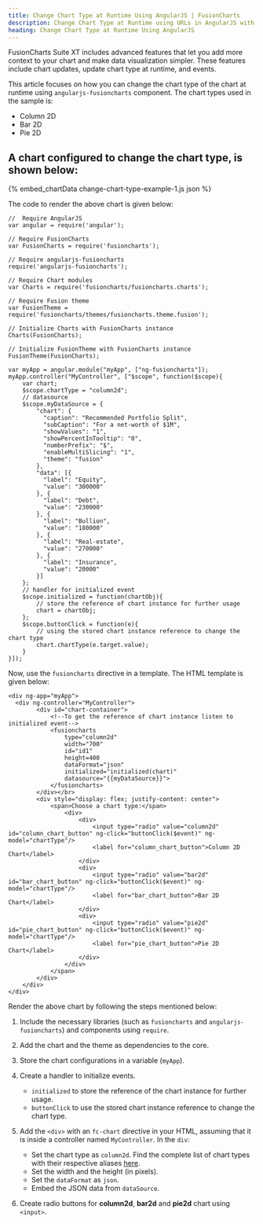 ```yaml
---
title: Change Chart Type at Runtime Using AngularJS | FusionCharts
description: Change Chart Type at Runtime using URLs in AngularJS with FusionCharts. Take your data visualization capabilities to the next level. Get in touch now.
heading: Change Chart Type at Runtime Using AngularJS
---
```


FusionCharts Suite XT includes advanced features that let you add more context to your chart and make data visualization simpler. These features include chart updates, update chart type at runtime, and events.

This article focuses on how you can change the chart type of the chart at runtime using `angularjs-fusioncharts` component. The chart types used in the sample is:

* Column 2D
* Bar 2D
* Pie 2D

## A chart configured to change the chart type, is shown below:

{% embed_chartData change-chart-type-example-1.js json %}

The code to render the above chart is given below:

```
//  Require AngularJS 
var angular = require('angular');

// Require FusionCharts 
var FusionCharts = require('fusioncharts');

// Require angularjs-fusioncharts 
require('angularjs-fusioncharts');

// Require Chart modules 
var Charts = require('fusioncharts/fusioncharts.charts');

// Require Fusion theme
var FusionTheme = require('fusioncharts/themes/fusioncharts.theme.fusion');

// Initialize Charts with FusionCharts instance
Charts(FusionCharts);

// Initialize FusionTheme with FusionCharts instance
FusionTheme(FusionCharts);

var myApp = angular.module("myApp", ["ng-fusioncharts"]);
myApp.controller("MyController", ["$scope", function($scope){
    var chart;
    $scope.chartType = "column2d"; 
    // datasource
    $scope.myDataSource = {
        "chart": {
          "caption": "Recommended Portfolio Split",
          "subCaption": "For a net-worth of $1M",
          "showValues": "1",
          "showPercentInTooltip": "0",
          "numberPrefix": "$",
          "enableMultiSlicing": "1",
          "theme": "fusion"
        },
        "data": [{
          "label": "Equity",
          "value": "300000"
        }, {
          "label": "Debt",
          "value": "230000"
        }, {
          "label": "Bullion",
          "value": "180000"
        }, {
          "label": "Real-estate",
          "value": "270000"
        }, {
          "label": "Insurance",
          "value": "20000"
        }]
    };
    // handler for initialized event
    $scope.initialized = function(chartObj){
        // store the reference of chart instance for further usage
        chart = chartObj;
    };
    $scope.buttonClick = function(e){
        // using the stored chart instance reference to change the chart type
        chart.chartType(e.target.value);
    }
}]);
```

Now, use the `fusioncharts` directive in a template. The HTML template is given below:

```
<div ng-app="myApp">
  <div ng-controller="MyController"> 
        <div id="chart-container">
            <!--To get the reference of chart instance listen to initialized event-->
            <fusioncharts
                type="column2d"
                width="700"
                id="id1"
                height=400
                dataFormat="json"
                initialized="initialized(chart)"
                datasource="{{myDataSource}}">
            </fusioncharts>
        </div></br>
        <div style="display: flex; justify-content: center">
            <span>Choose a chart type:</span>
                <div>
                    <div>
                        <input type="radio" value="column2d" id="column_chart_button" ng-click="buttonClick($event)" ng-model="chartType"/>
                        <label for="column_chart_button">Column 2D Chart</label>
                    </div>
                    <div>
                        <input type="radio" value="bar2d" id="bar_chart_button" ng-click="buttonClick($event)" ng-model="chartType"/>
                        <label for="bar_chart_button">Bar 2D Chart</label>
                    </div>
                    <div>
                        <input type="radio" value="pie2d" id="pie_chart_button" ng-click="buttonClick($event)" ng-model="chartType"/>
                        <label for="pie_chart_button">Pie 2D Chart</label>
                    </div>
                </div>
            </span>
        </div>
    </div>
</div>
```

Render the above chart by following the steps mentioned below:

1. Include the necessary libraries (such as `fusioncharts` and `angularjs-fusioncharts`) and components using `require`.

2. Add the chart and the theme as dependencies to the core.

3. Store the chart configurations in a variable (`myApp`).

4. Create a handler to initialize events.
	* `initialized` to store the reference of the chart instance for further usage.
	* `buttonClick` to use the stored chart instance reference to change the chart type.

5. Add the `<div>` with an `fc-chart` directive in your HTML, assuming that it is inside a controller named `MyController`. In the `div`:
    * Set the chart type as `column2d`. Find the complete list of chart types with their respective aliases [here](https://www.fusioncharts.com/dev/chart-guide/list-of-charts).
    * Set the width and the height (in pixels).
    * Set the `dataFormat` as `json`.
    * Embed the JSON data from `dataSource`.

6. Create radio buttons for **column2d**, **bar2d** and **pie2d** chart using `<input>`.
